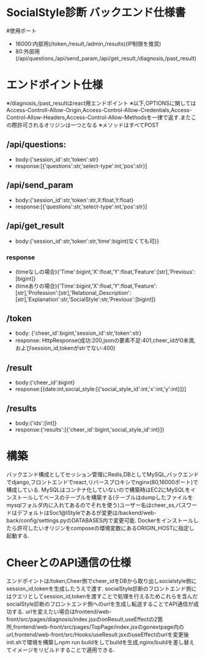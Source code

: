 # SocialStyle診断 バックエンド仕様書
#使用ポート
- 16000:内部用(/token,/result,/admin,/results)(IP制限を推奨)
- 80:外部用(/api/questions,/api/send_param,/api/get_result,/diagnosis,/past_result)
# エンドポイント仕様
※/diagnosis,/past_resultはreact用エンドポイント
※以下,OPTIONSに関してはAccess-Controll-Allow-Origin,Access-Control-Allow-Credentials,Access-Control-Allow-Headers,Access-Control-Allow-Methodsを一律で返す.またこの際許可されるオリジンは一つとなる
※メソッドはすべてPOST
## /api/questions:
- body:{'session_id':str,'token':str}
- response:[{'questions':str,'select-type':int,'pos':str}]
## /api/send_param
- body:{'session_id':str,'token':str,X:float,Y:float}
- response:[{'questions':str,'select-type':int,'pos':str}]
## /api/get_result
- body:{'session_id':str,'token':str,'time':bigint(なくても可)}
### response
- (timeなしの場合){'Time':bigint,'X':float,'Y':float,'Feature':[str],'Previous':[bigint]}
- (timeありの場合){'Time':bigint,'X':float,'Y':float,'Feature':[str],'Profession':[str],'Relational_Description':[str],'Explanation':str,'SocialStyle':str,'Previous':[bigint]}
## /token
- body: {'cheer_id':bigint,'session_id':str,'token':str}
- response: HttpResponse(成功:200,jsonの要素不足:401,cheer_idが0未満,およびsession_id,tokenがstrでない:400)
## /result
- body:{'cheer_id':bigint}
- response:[{date:int,social_style:[{'social_style_id':int,'x':int,'y':int}]}]
## /results
- body:{'ids':[int]}
- response:{'results':[{'cheer_id':bigint,'social_style_id':int}]}
# 構築
バックエンド構成としてセッション管理にRedis,DBとしてMySQL,バックエンドでdjango,フロントエンドでreact,リバースプロキシでnginx(80,16000ポート)で構成している.
MySQLはコンテナ化していないので構築時はEC2にMySQLをインストールしてベースのテーブルを構築する(テーブルはdumpしたファイルをmysqlフォルダ内に入れてあるのでそれを使う)ユーザー名はcheer_ss,パスワードはデフォルトはSoc1@lStyleであるが変更は/backend/web-back/config/settings.pyのDATABASES内で変更可能.
Dockerをインストールしたら許可したいオリジンをcomposeの環境変数にあるORIGIN_HOSTに指定し起動する.
# CheerとのAPI通信の仕様
エンドポイントは/token,Cheer側でcheer_idをDBから取り出しsocialstyle側にsession_id,tokenを生成したうえで渡す.
socialStyle診断のフロントエンド側にはクエリとしてsession_id,tokenを渡すことで処理を行えるためこれらを含んだsocialStyle診断のフロントエンド側へのurlを生成し転送することでAPI通信が成功する.
urlを変えたい場合はfrontend/web-front/src/pages/diagnosis/index.jsxのonResult,useEffectの2箇所,frontend/web-front/src/pages/TopPage/index.jsxのgonextpage内のurl,frontend/web-front/src/Hooks/useResult.jsxのuseEffectのurlを変更後init.shで環境を構築しnpm run buildをしてbuildを生成,nginx/buildを差し替えてイメージをリビルドすることで適用できる.
